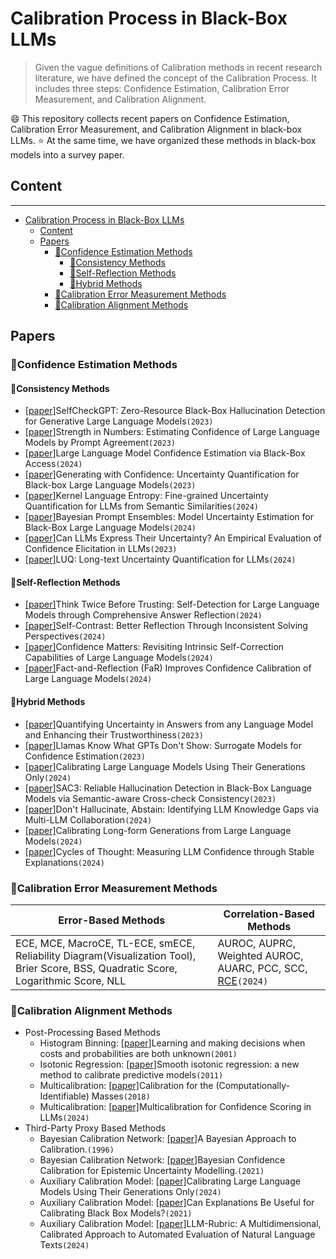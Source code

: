 # Calibration Process in Black-Box LLMs
> Given the vague definitions of Calibration methods in recent research literature, we have defined the concept of the Calibration Process. It includes three steps: Confidence Estimation, Calibration Error Measurement, and Calibration Alignment.

:smile: This repository collects recent papers on Confidence Estimation, Calibration Error Measurement, and Calibration Alignment in black-box LLMs.
:star: At the same time, we have organized these methods in black-box models into a survey paper.
## Content

---
- [Calibration Process in Black-Box LLMs](#calibration-process-in-black-box-llms)
  - [Content](#content)
  - [Papers](#papers)
    - [:paperclip:Confidence Estimation Methods](#paperclipconfidence-estimation-methods)
      - [:book:Consistency Methods](#bookconsistency-methods)
      - [:book:Self-Reflection Methods](#bookself-reflection-methods)
      - [:book:Hybrid Methods](#bookhybrid-methods)
    - [:paperclip:Calibration Error Measurement Methods](#paperclipcalibration-error-measurement-methods)
    - [:paperclip:Calibration Alignment Methods](#paperclipcalibration-alignment-methods)

## Papers
### :paperclip:Confidence Estimation Methods
#### :book:Consistency Methods
- [[paper]](https://arxiv.org/abs/2303.08896)SelfCheckGPT: Zero-Resource Black-Box Hallucination Detection for Generative Large Language Models`(2023)`
- [[paper]](https://aclanthology.org/2023.trustnlp-1.28/)Strength in Numbers: Estimating Confidence of Large Language Models by Prompt Agreement`(2023)`
- [[paper]](https://arxiv.org/abs/2406.04370)Large Language Model Confidence Estimation via Black-Box Access`(2024)`
- [[paper]](https://arxiv.org/abs/2305.19187)Generating with Confidence: Uncertainty Quantification for Black-box Large Language Models`(2023)`
- [[paper]](https://arxiv.org/abs/2405.20003)Kernel Language Entropy: Fine-grained Uncertainty Quantification for LLMs from Semantic Similarities`(2024)`
- [[paper]](https://aclanthology.org/2024.findings-acl.728/)Bayesian Prompt Ensembles: Model Uncertainty Estimation for Black-Box Large Language Models`(2024)`
- [[paper]](https://arxiv.org/abs/2306.13063)Can LLMs Express Their Uncertainty? An Empirical Evaluation of Confidence Elicitation in LLMs`(2023)`
- [[paper]](https://arxiv.org/abs/2403.20279)LUQ: Long-text Uncertainty Quantification for LLMs`(2024)`
#### :book:Self-Reflection Methods
- [[paper]](https://arxiv.org/abs/2403.09972)Think Twice Before Trusting: Self-Detection for Large Language Models through Comprehensive Answer Reflection`(2024)`
- [[paper]](https://arxiv.org/abs/2401.02009)Self-Contrast: Better Reflection Through Inconsistent Solving Perspectives`(2024)`
- [[paper]](https://arxiv.org/abs/2402.12563)Confidence Matters: Revisiting Intrinsic Self-Correction Capabilities of Large Language Models`(2024)`
- [[paper]](https://aclanthology.org/2024.findings-acl.515/)Fact-and-Reflection (FaR) Improves Confidence Calibration of Large Language Models`(2024)`
#### :book:Hybrid Methods
- [[paper]](https://arxiv.org/abs/2308.16175)Quantifying Uncertainty in Answers from any Language Model and Enhancing their Trustworthiness`(2023)`
- [[paper]](https://arxiv.org/abs/2311.08877)Llamas Know What GPTs Don't Show: Surrogate Models for Confidence Estimation`(2023)`
- [[paper]](https://aclanthology.org/2024.acl-long.824/)Calibrating Large Language Models Using Their Generations Only`(2024)`
- [[paper]](https://arxiv.org/abs/2311.01740)SAC3: Reliable Hallucination Detection in Black-Box Language Models via Semantic-aware Cross-check Consistency`(2023)`
- [[paper]](https://arxiv.org/abs/2402.00367)Don't Hallucinate, Abstain: Identifying LLM Knowledge Gaps via Multi-LLM Collaboration`(2024)`
- [[paper]](https://arxiv.org/abs/2402.06544)Calibrating Long-form Generations from Large Language Models`(2024)`
- [[paper]](https://arxiv.org/abs/2406.03441)Cycles of Thought: Measuring LLM Confidence through Stable Explanations`(2024)`
### :paperclip:Calibration Error Measurement Methods
|Error-Based Methods | Correlation-Based Methods |
|-------------|-------------|
| ECE, MCE, MacroCE, TL-ECE, smECE, Reliability Diagram(Visualization Tool), Brier Score, BSS, Quadratic Score, Logarithmic Score, NLL| AUROC, AUPRC, Weighted AUROC, AUARC, PCC, SCC, [RCE](https://arxiv.org/abs/2404.03163)`(2024)`|
### :paperclip:Calibration Alignment Methods
- Post-Processing Based Methods
  - Histogram Binning: [[paper]](https://dl.acm.org/doi/10.1145/502512.502540)Learning and making decisions when costs and probabilities are both unknown`(2001)`
  - Isotonic Regression: [[paper]](https://pubmed.ncbi.nlm.nih.gov/22211175/)Smooth isotonic regression: a new method to calibrate predictive models`(2011)`
  - Multicalibration: [[paper]](https://arxiv.org/abs/1711.08513)Calibration for the (Computationally-Identifiable) Masses`(2018)`
  - Multicalibration: [[paper]](https://arxiv.org/abs/2404.04689)Multicalibration for Confidence Scoring in LLMs`(2024)`
- Third-Party Proxy Based Methods
  - Bayesian Calibration Network: [[paper]](https://www.tandfonline.com/doi/abs/10.1080/07350015.1996.10524625)A Bayesian Approach to Calibration.`(1996)`
  - Bayesian Calibration Network: [[paper]](https://arxiv.org/abs/2109.10092)Bayesian Confidence Calibration for Epistemic Uncertainty Modelling.`(2021)`
  - Auxiliary Calibration Model: [[paper]](https://aclanthology.org/2024.acl-long.824/)Calibrating Large Language Models Using Their Generations Only`(2024)`
  - Auxiliary Calibration Model: [[paper]](https://arxiv.org/abs/2110.07586)Can Explanations Be Useful for Calibrating Black Box Models?`(2021)`
  - Auxiliary Calibration Model: [[paper]](https://aclanthology.org/2024.acl-long.745/)LLM-Rubric: A Multidimensional, Calibrated Approach to Automated Evaluation of Natural Language Texts`(2024)`
